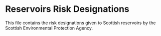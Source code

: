 # Reservoirs Risk Designations
This file contains the risk designations given to Scottish reservoirs by the Scottish Environmental Protection Agency. 
